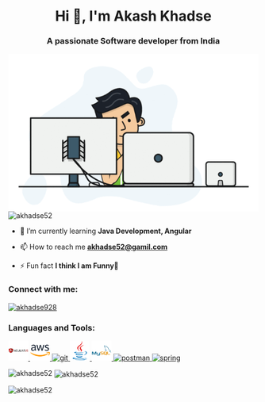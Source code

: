 
<h1 align="center">Hi 👋, I'm Akash Khadse</h1>
<h3 align="center">A passionate Software developer from India</h3>
<img align="right" alt="coding" width="600" src="https://raw.githubusercontent.com/rajpratyush/rajpratyush/master/me_1.gif">
<p align="left"> <img src="https://komarev.com/ghpvc/?username=akhadse52&label=Profile%20views&color=0e75b6&style=flat" alt="akhadse52" /> </p>

- 🌱 I’m currently learning **Java Development, Angular**

- 📫 How to reach me **akhadse52@gamil.com**

- ⚡ Fun fact **I think I am Funny🤣**

<h3 align="left">Connect with me:</h3>
<p align="left">
<a href="https://instagram.com/akhadse928" target="blank"><img align="center" src="https://raw.githubusercontent.com/rahuldkjain/github-profile-readme-generator/master/src/images/icons/Social/instagram.svg" alt="akhadse928" height="30" width="40" /></a>
</p>

<h3 align="left">Languages and Tools:</h3>
<p align="left"> <a href="https://angular.io" target="_blank" rel="noreferrer"> <img src="https://raw.githubusercontent.com/devicons/devicon/master/icons/angularjs/angularjs-original-wordmark.svg" alt="angularjs" width="40" height="40"/> </a> <a href="https://aws.amazon.com" target="_blank" rel="noreferrer"> <img src="https://raw.githubusercontent.com/devicons/devicon/master/icons/amazonwebservices/amazonwebservices-original-wordmark.svg" alt="aws" width="40" height="40"/> </a> <a href="https://git-scm.com/" target="_blank" rel="noreferrer"> <img src="https://www.vectorlogo.zone/logos/git-scm/git-scm-icon.svg" alt="git" width="40" height="40"/> </a> <a href="https://www.java.com" target="_blank" rel="noreferrer"> <img src="https://raw.githubusercontent.com/devicons/devicon/master/icons/java/java-original.svg" alt="java" width="40" height="40"/> </a> <a href="https://www.mysql.com/" target="_blank" rel="noreferrer"> <img src="https://raw.githubusercontent.com/devicons/devicon/master/icons/mysql/mysql-original-wordmark.svg" alt="mysql" width="40" height="40"/> </a> <a href="https://postman.com" target="_blank" rel="noreferrer"> <img src="https://www.vectorlogo.zone/logos/getpostman/getpostman-icon.svg" alt="postman" width="40" height="40"/> </a> <a href="https://spring.io/" target="_blank" rel="noreferrer"> <img src="https://www.vectorlogo.zone/logos/springio/springio-icon.svg" alt="spring" width="40" height="40"/> </a> </p>

<p><img align="left" src="https://github-readme-stats.vercel.app/api/top-langs?username=akhadse52&show_icons=true&locale=en&layout=compact" alt="akhadse52" /></p>

<p>&nbsp;<img align="center" src="https://github-readme-stats.vercel.app/api?username=akhadse52&show_icons=true&locale=en" alt="akhadse52" /></p>

<p><img align="center" src="https://github-readme-streak-stats.herokuapp.com/?user=akhadse52&" alt="akhadse52" /></p>

